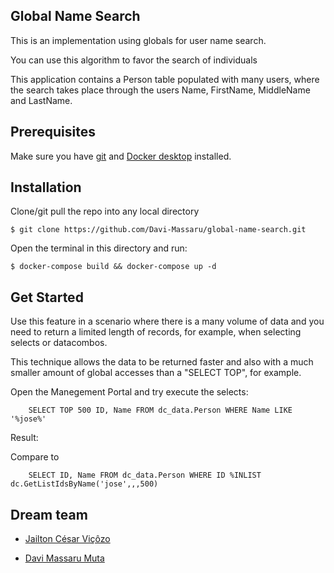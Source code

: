 ## Global Name Search

This is an implementation using globals for user name search.

You can use this algorithm to favor the search of individuals

This application contains a Person table populated with many users, where the search takes place through the users Name, FirstName, MiddleName and LastName.

## Prerequisites

Make sure you have [git](https://git-scm.com/book/en/v2/Getting-Started-Installing-Git) and [Docker desktop](https://www.docker.com/products/docker-desktop) installed.

## Installation 

Clone/git pull the repo into any local directory

```
$ git clone https://github.com/Davi-Massaru/global-name-search.git
```

Open the terminal in this directory and run:

```
$ docker-compose build && docker-compose up -d
```


## Get Started

Use this feature in a scenario where there is a many volume of data and you need to return a limited length of records, for example, when selecting selects or datacombos.

This technique allows the data to be returned faster and also with a much smaller amount of global accesses than a "SELECT TOP", for example.

Open the Manegement Portal and try execute the selects:

```
    SELECT TOP 500 ID, Name FROM dc_data.Person WHERE Name LIKE '%jose%'
```
Result:


Compare to

```
	SELECT ID, Name FROM dc_data.Person WHERE ID %INLIST dc.GetListIdsByName('jose',,,500)
```

## Dream team


- [Jailton César Viçôzo](https://community.intersystems.com/user/jailton-vi%C3%A7%C3%B4zo)

- [Davi Massaru Muta](https://community.intersystems.com/user/davi-massaru-teixeira-muta)

